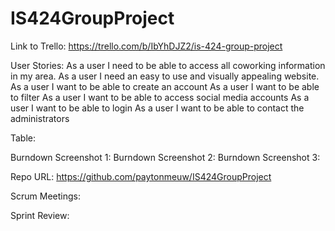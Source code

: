 # IS424GroupProject

Link to Trello: https://trello.com/b/IbYhDJZ2/is-424-group-project

User Stories:
As a user I need to be able to access all coworking information in my area.
As a user I need an easy to use and visually appealing website.
As a user I want to be able to create an account
As a user I want to be able to filter
As a user I want to be able to access social media accounts
As a user I want to be able to login
As a user I want to be able to contact the administrators

Table:

Burndown Screenshot 1:
Burndown Screenshot 2:
Burndown Screenshot 3:

Repo URL: https://github.com/paytonmeuw/IS424GroupProject

Scrum Meetings:

Sprint Review:
